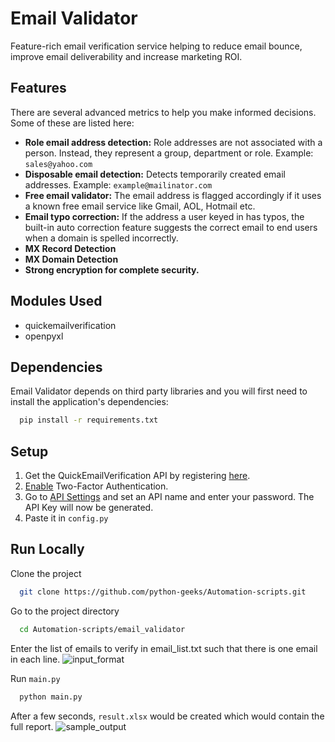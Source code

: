# Email Validator

Feature-rich email verification service helping to reduce email bounce, improve email deliverability and increase marketing ROI.

## Features

There are several advanced metrics to help you make informed decisions. Some of these are listed here:

* **Role email address detection:** Role addresses are not associated with a person. Instead, they represent a group, department or role. Example: ```sales@yahoo.com```
* **Disposable email detection:** Detects temporarily created email addresses. Example: ```example@mailinator.com```
* **Free email validator:** The email address is flagged accordingly if it uses a known free email service like Gmail, AOL, Hotmail etc.
* **Email typo correction:** If the address a user keyed in has typos, the built-in auto correction feature suggests the correct email to end users when a domain is spelled incorrectly.
* **MX Record Detection**
* **MX Domain Detection**
* **Strong encryption for complete security.**

## Modules Used

* quickemailverification
* openpyxl

## Dependencies

Email Validator depends on third party libraries and you will first need to install the application's dependencies:

```bash
  pip install -r requirements.txt
```

## Setup

1. Get the QuickEmailVerification API by registering [here](https://quickemailverification.com/register).
2. [Enable](https://quickemailverification.com/settings/2fa) Two-Factor Authentication.
3. Go to [API Settings](https://quickemailverification.com/apisettings) and set an API name and enter your password. The API Key will now be generated.
4. Paste it in ```config.py```

## Run Locally

Clone the project

```bash
  git clone https://github.com/python-geeks/Automation-scripts.git
```

Go to the project directory

```bash
  cd Automation-scripts/email_validator 
```

Enter the list of emails to verify in email_list.txt such that there is one email in each line.
![input_format](https://user-images.githubusercontent.com/75522742/136576104-242e8912-26c7-4bcf-b8de-8313de57ec3c.png)

Run ```main.py```

```python
  python main.py
```

After a few seconds, ```result.xlsx``` would be created which would contain the full report.
![sample_output](https://user-images.githubusercontent.com/75522742/136576305-aed22381-4f97-43a6-a925-409fda533b3a.png)
